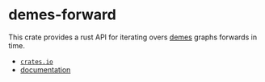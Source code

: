 # demes-forward

This crate provides a rust API for iterating overs [demes](https://popsim-consortium.github.io/demes-spec-docs/main/introduction.html) graphs forwards in time.

* [`crates.io`](https://crates.io/demes-forward)
* [documentation](https://docs.rs/demes-forward)
